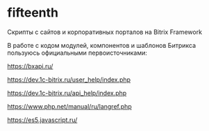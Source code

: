 # fifteenth

Скрипты с сайтов и корпоративных порталов на Bitrix Framework

В работе с кодом модулей, компонентов и шаблонов Битрикса пользуюсь официальными первоисточниками:

https://bxapi.ru/

https://dev.1c-bitrix.ru/user_help/index.php

https://dev.1c-bitrix.ru/api_help/index.php

https://www.php.net/manual/ru/langref.php

https://es5.javascript.ru/
